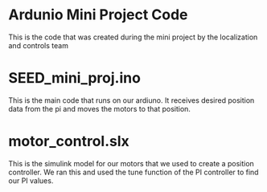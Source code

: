 # Ardunio Mini Project Code
This is the code that was created during the mini project by the localization and controls team

# SEED_mini_proj.ino
This is the main code that runs on our ardiuno. It receives desired position data from the pi and moves the motors to that position.

# motor_control.slx
This is the simulink model for our motors that we used to create a position controller. We ran this and used the tune function of the PI controller to find our PI values.
